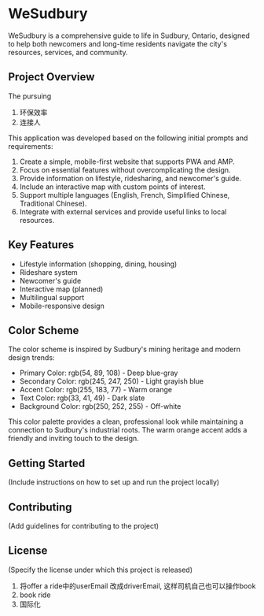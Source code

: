 # WeSudbury

WeSudbury is a comprehensive guide to life in Sudbury, Ontario, designed to help both newcomers and long-time residents navigate the city's resources, services, and community.

## Project Overview

The pursuing
1. 环保效率
2. 连接人

This application was developed based on the following initial prompts and requirements:

1. Create a simple, mobile-first website that supports PWA and AMP.
2. Focus on essential features without overcomplicating the design.
3. Provide information on lifestyle, ridesharing, and newcomer's guide.
4. Include an interactive map with custom points of interest.
5. Support multiple languages (English, French, Simplified Chinese, Traditional Chinese).
6. Integrate with external services and provide useful links to local resources.

## Key Features

- Lifestyle information (shopping, dining, housing)
- Rideshare system
- Newcomer's guide
- Interactive map (planned)
- Multilingual support
- Mobile-responsive design

## Color Scheme

The color scheme is inspired by Sudbury's mining heritage and modern design trends:

- Primary Color: rgb(54, 89, 108) - Deep blue-gray
- Secondary Color: rgb(245, 247, 250) - Light grayish blue
- Accent Color: rgb(255, 183, 77) - Warm orange
- Text Color: rgb(33, 41, 49) - Dark slate
- Background Color: rgb(250, 252, 255) - Off-white

This color palette provides a clean, professional look while maintaining a connection to Sudbury's industrial roots. The warm orange accent adds a friendly and inviting touch to the design.

## Getting Started

(Include instructions on how to set up and run the project locally)

## Contributing

(Add guidelines for contributing to the project)

## License

(Specify the license under which this project is released)


1. 将offer a ride中的userEmail 改成driverEmail, 这样司机自己也可以操作book
2. book ride
3. 国际化
